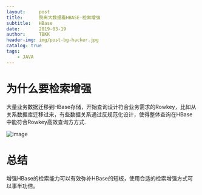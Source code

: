 ```yaml
---
layout:     post
title:      脱离大数据看HBASE-检索增强
subtitle:   HBase
date:       2019-03-19
author:     TBKK
header-img: img/post-bg-hacker.jpg
catalog: true
tags:
    - JAVA
---
```



# 为什么要检索增强

大量业务数据迁移到HBase存储，开始查询设计符合业务需求的Rowkey，比如从关系数据库迁移过来，有些数据关系通过反规范化设计，使得整体查询在HBase中能符合Rowkey高效查询⽅方式.

![image](http://www.qinxinfeng.com/img/hbase/16.jpg)



# 总结
增强HBase的检索能力可以有效弥补HBase的短板，使用合适的检索增强方式可以事半功倍。
 


 

